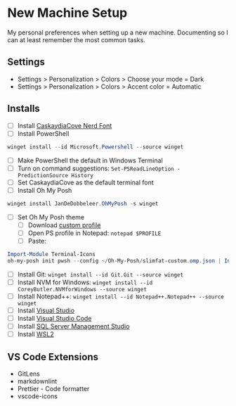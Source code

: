 # New Machine Setup

My personal preferences when setting up a new machine. Documenting so I can at least remember the most common tasks.

## Settings

- Settings > Personalization > Colors > Choose your mode = Dark
- Settings > Personalization > Colors > Accent color = Automatic

## Installs

- [ ] Install [CaskaydiaCove Nerd Font](https://www.nerdfonts.com/font-downloads)
- [ ] Install PowerShell

```PowerShell
winget install --id Microsoft.Powershell --source winget
```

- [ ] Make PowerShell the default in Windows Terminal
- [ ] Turn on command suggestions: `Set-PSReadLineOption -PredictionSource History`
- [ ] Set CaskaydiaCove as the default terminal font
- [ ] Install Oh My Posh

```PowerShell
winget install JanDeDobbeleer.OhMyPosh -s winget
```

- [ ] Set Oh My Posh theme
  - [ ] Download [custom profile](https://gist.github.com/manningli/322d8fee07dc364cb2068ccf82b695de)
  - [ ] Open PS profile in Notepad: `notepad $PROFILE`
  - [ ] Paste:

```PowerShell
Import-Module Terminal-Icons
oh-my-posh init pwsh --config ~/Oh-My-Posh/slimfat-custom.omp.json | Invoke-Expression
```

- [ ] Install Git: `winget install --id Git.Git --source winget`
- [ ] Install NVM for Windows: `winget install --id CoreyButler.NVMforWindows --source winget`
- [ ] Install Notepad++: `winget install --id Notepad++.Notepad++ --source winget`
- [ ] Install [Visual Studio](https://visualstudio.microsoft.com/downloads/)
- [ ] Install [Visual Studio Code](https://code.visualstudio.com/download)
- [ ] Install [SQL Server Management Studio](https://learn.microsoft.com/en-us/sql/ssms/download-sql-server-management-studio-ssms?view=sql-server-ver16#download-ssms)
- [ ] Install [WSL2](https://learn.microsoft.com/en-us/windows/wsl/install)

## VS Code Extensions

- GitLens
- markdownlint
- Prettier - Code formatter
- vscode-icons
